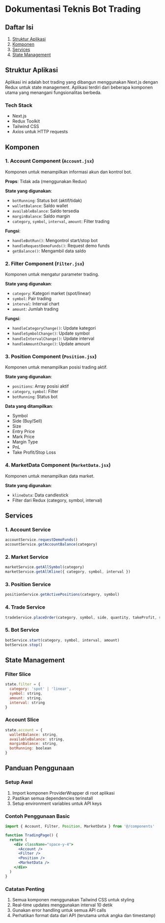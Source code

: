 # Dokumentasi Teknis Bot Trading

## Daftar Isi
1. [Struktur Aplikasi](#struktur-aplikasi)
2. [Komponen](#komponen)
3. [Services](#services)
4. [State Management](#state-management)

## Struktur Aplikasi

Aplikasi ini adalah bot trading yang dibangun menggunakan Next.js dengan Redux untuk state management. Aplikasi terdiri dari beberapa komponen utama yang menangani fungsionalitas berbeda.

### Tech Stack
- Next.js
- Redux Toolkit
- Tailwind CSS
- Axios untuk HTTP requests

## Komponen

### 1. Account Component (`Account.jsx`)
Komponen untuk menampilkan informasi akun dan kontrol bot.

**Props**: Tidak ada (menggunakan Redux)

**State yang digunakan**:
- `botRunning`: Status bot (aktif/tidak)
- `walletBalance`: Saldo wallet
- `availableBalance`: Saldo tersedia
- `marginBalance`: Saldo margin
- `category`, `symbol`, `interval`, `amount`: Filter trading

**Fungsi**:
- `handleBotRun()`: Mengontrol start/stop bot
- `handleRequestDemoFunds()`: Request demo funds
- `getBalance()`: Mengambil data saldo

### 2. Filter Component (`Filter.jsx`)
Komponen untuk mengatur parameter trading.

**State yang digunakan**:
- `category`: Kategori market (spot/linear)
- `symbol`: Pair trading
- `interval`: Interval chart
- `amount`: Jumlah trading

**Fungsi**:
- `handleCategoryChange()`: Update kategori
- `handleSymbolChange()`: Update symbol
- `handleIntervalChange()`: Update interval
- `handleAmountChange()`: Update amount

### 3. Position Component (`Position.jsx`)
Komponen untuk menampilkan posisi trading aktif.

**State yang digunakan**:
- `positions`: Array posisi aktif
- `category`, `symbol`: Filter
- `botRunning`: Status bot

**Data yang ditampilkan**:
- Symbol
- Side (Buy/Sell)
- Size
- Entry Price
- Mark Price
- Margin Type
- PnL
- Take Profit/Stop Loss

### 4. MarketData Component (`MarketData.jsx`)
Komponen untuk menampilkan data market.

**State yang digunakan**:
- `klineData`: Data candlestick
- Filter dari Redux (category, symbol, interval)

## Services

### 1. Account Service
```javascript
accountService.requestDemoFunds()
accountService.getAccountBalance(category)
```

### 2. Market Service
```javascript
marketService.getAllSymbol(category)
marketService.getAllKline({ category, symbol, interval })
```

### 3. Position Service
```javascript
positionService.getActivePositions(category, symbol)
```

### 4. Trade Service
```javascript
tradeService.placeOrder(category, symbol, side, quantity, takeProfit, stopLoss)
```

### 5. Bot Service
```javascript
botService.start(category, symbol, interval, amount)
botService.stop()
```

## State Management

### Filter Slice
```javascript
state.filter = {
  category: 'spot' | 'linear',
  symbol: string,
  amount: string,
  interval: string
}
```

### Account Slice
```javascript
state.account = {
  walletBalance: string,
  availableBalance: string,
  marginBalance: string,
  botRunning: boolean
}
```

## Panduan Penggunaan

### Setup Awal
1. Import komponen ProviderWrapper di root aplikasi
2. Pastikan semua dependencies terinstall
3. Setup environment variables untuk API keys

### Contoh Penggunaan Basic

```jsx
import { Account, Filter, Position, MarketData } from '@/components'

function TradingPage() {
  return (
    <div className="space-y-4">
      <Account />
      <Filter />
      <Position />
      <MarketData />
    </div>
  )
}
```

### Catatan Penting
1. Semua komponen menggunakan Tailwind CSS untuk styling
2. Real-time updates menggunakan interval 10 detik
3. Gunakan error handling untuk semua API calls
4. Perhatikan format data dari API (terutama untuk angka dan timestamp) 